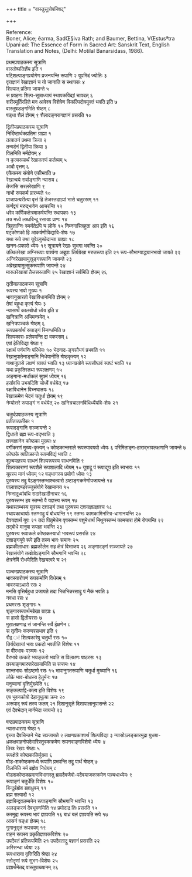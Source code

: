 +++
title = "वास्तुसूत्रोपनिषद्"

+++

Reference:  
Boner, Alice; êarma, SadŒ§iva Rath; and Baumer, Bettina, VŒstusªtra
Upani·ad: The Essence of Form in Sacred Art: Sanskrit Text, English
Translation and Notes, (Delhi: Motilal Banarsidass, 1986).

प्रथमप्रपाठकस्य सूत्राणि  
वास्तोष्पतिर्ज्ञेय इति १   
षट्शिल्पाङ्गप्रयोगेण प्रजनयन्ति रूपाणि २
यूपमिदं ज्योतिः ३   
वृत्तज्ञानं रेखाज्ञानं च यो जानाति स
स्थापकः ४   
शिल्पात् प्रतिमा जायन्ते ५   
स प्रवहणः
शिल्प-सूत्राध्यायं स्थापकविद्यां
चावदत् ६   
शरीरमूर्तिरहिते मन आवेश्य विशेषेण विकल्पिदोषयुक्तं
भवति इति ७   
वास्तुषडङ्गमिति श्रेष्ठम् ८   
षड्धा शैलं ज्ञेयम् ९
शैलादङ्गरागज्ञानं प्रसरति १०  
   
द्वितीयप्रपाठकस्य सूत्राणि  
निर्दिष्टार्थकप्रतिमा ग्राह्या १   
तत्पातनं प्रथमा क्रिया २   
तन्मर्दनं
द्वितीया क्रिया ३   
विलमिति मर्मज्ञेयम् ४   
न कृत्यरूपार्थं
रेखाकरणं कर्तव्यम् ५   
आदौ वृत्तम् ६   
एकैकस्य संयोगे एकीभवति
७   
रेखान्वये सर्वाङ्गाणि न्यासय ८   
तेजांसि सरलरेखाणि ९   
नाभौ रूपकर्म
प्रारभ्यते १०   
प्राजापत्यरीत्या वृत्तं हि तेजस्तदाऽपां भासे
चतुरस्रम् ११   
कर्णद्वयं मरुद्भावेन आचरन्ति १२   
धरेव
कर्णिकक्षेत्रमाकर्षयन्ति स्थापकाः १३   
तत्र
मध्ये लब्धबिन्दू रसायाः प्राणः १४   
त्रिहुताग्निः स्मर्यतेऽपि च लोके १५
निम्नगास्त्रिहुता आप इति १६   
षट्कोणको हि आकर्षणीविद्यावि-शेषः १७   
यथा
रूपे तथा यूपेऽनुच्छेदान्ता ग्राह्याः १८   
खनन-प्रकारो ध्येयः १९
सूत्रायने रेखाः सुभगा भवन्ति २०   
उत्थितरेखा अग्निरूपाः
पार्श्वगा अब्रूपाः तिर्यग्रेखा मरुतरूपा इति २१
रूप-सौभाग्याद्ध्यानभावो जायते २२
अग्निरेखायामुत्तुङ्गरूपाणि
जायन्ते २३   
अब्रेखायामुत्सुकरूपाणि जायन्ते २४   
मारुतरेखायां तैजसरूपाणि २५
रेखाज्ञानं सर्वमिति ज्ञेयम् २६     

   
   
तृतीयप्रपाठकस्य सूत्राणि  
रूपस्य भावो मुख्यः १   
भावानुसारतो रेखाविधानमिति ज्ञेयम् २   
तेषां बहुधा
कृत्यं श्रेयः ३   
न्यासार्थं कालबोधो ध्येय इति ४   
खनित्राणि
अभिमन्त्रयेत् ५   
खनित्रपञ्चकं श्रेष्ठम् ६   
रूपप्रकर्षार्थं
रूपाङ्गं स्निग्धमिति ७   
शिल्पकाराः प्रलेपयन्ति द्रा वकरसम् ८   
एषां
हेतिविद्या श्रेष्ठा ९   
रक्षार्थं पर्णमणिः परिधेयः १०
भेदनाद-ङ्गसौभगं प्रभवति ११   
रेखानुपातेनाङ्गानि निधेयानीति
श्रेष्ठकृत्यम् १२   
गाथानुप्रासे लक्षणं व्यक्तं भवति १३
ध्यानप्रयोगे रूपसौष्ठवं स्पष्टं भवति १४   
यथा प्रकृतिस्तथा
रूपलक्षणम् १५   
अङ्गाना-मर्धाकलं सुषमं ध्येयम् १६   
हर्सावधि उभयदिशि
चोर्ध्वे वर्धयेत् १७   
रक्षाविधानेन विघ्नघातयः १८   
रेखाक्रमेण भेदनं
चतुर्धा ज्ञेयम् १९   
नेम्योत्तरे रूपाङ्गं न वर्धयेत् २०
खनित्रचालनविधिर्ध्येयवि-शेषः २१  
   
चतुर्थप्रपाठकस्य सूत्राणि  
प्रतीतात्प्रतीकः १   
रूपादङ्गानि सञ्जायन्ते २   
द्विधातो ब्रह्म रूप-वद्भवति
३   
तत्त्वज्ञानेन कोष्ठका मुख्याः ४   
वर्गीकरणं मुख्य-कृत्यम् ५
कोष्ठकान्तराले रूपस्यावयवो ध्येयः ६
परिमिताङ्ग-हाराद्भावलक्षणानि जायन्ते ७
कोष्ठके व्यतिक्रान्ते रूपमविद्यं भवति ८   
शुल्बयज्ञस्य साधनं
शिल्परूपस्य साधनमिति ९   
शिल्पकाराणां रूपशैले रूपशालादि ध्येयम् १०
यूपाद्रू पं रूपाद्यूप इति स्वभावः ११   
यूपस्य मानं ध्येयम् १२
षड्भागस्य प्रयोगो ध्येयः १३   
पुरुषस्य तद्रू
पेऽङ्गस्तम्भाश्चत्वारो
ऽष्टाङ्गक्रमेणोपजायन्ते १४   
पालाशदण्डरज्जुसंयोगे
रेखामानय १५   
निम्नादूर्ध्वावधि सदारेखादीनाचर १६   
पुरुषस्तम्भ इव
स्तम्भो वै यज्ञस्य रूपम् १७   
यथास्तम्भस्य यूपस्य दशाङ्गं तथा पुरुषस्य
दशयज्ञप्रज्ञाश्च १८   
स्थापकाचार्याः स्तम्भाद्रू पं बोधयन्ति १९
स्तम्भः कामकामिनस्त्रि-धामानयन्ति २०   
दैवयज्ञार्थं यूपः २१
तदा पितृमेधेन वृषस्तम्भं पशुमेधार्थं मिथुनस्तम्भं कामचारा होमे
रोपयन्ति २२   
तद्बोधे मानुषा रूपज्ञा भवन्ति २३   
पुरुषस्य
रूपाकले कोष्ठकस्याधो भावरूपं प्रसरति २४   
दशाङ्गयूपे रूपे इति तस्य
भावः समानः २५   
ब्रह्मकीलाधारः ब्रह्मकीलेन सह क्षेत्रं विभाजय २६
अङ्गादङ्गं सञ्जायते २७   
रेखासंयोगे तत्क्षेत्रेऽङ्गानि सौभगानि
भवन्ति २८   
क्षेत्रनेमिं रोधयेदिति रेखचत्वरे च २९  
   
पञ्चमप्रपाठकस्य सूत्राणि  
भावस्यारोपणं रूपकर्माणि विधेयम् १   
भावस्याऽधारो रसः २   
मनसि वृत्तिर्बहुधा
प्रजायते तदा भिन्नभिन्नरसाद्रू पं नैकं भवति ३   
नवधा रसः ४   
प्रथमरसः
शृङ्गारः ५   
शृङ्गाररूपार्थमब्रेखा ग्राह्याः ६   
स हासो द्वितीयरसः
७   
मुखलक्षणाद्र सं जानन्ति सर्वे ईक्षणेन ८   
स तृतीयः करुणरसभाव इति ९   
रौद्र
ः\! शिल्पकारेषु चतुर्थो रसः १०   
तिर्यग्रेखायां भावः प्रकटो भवतीति विशेषः
११   
स वीरभावः पञ्चमः १२   
वैरभावे उत्कटे भयङ्करो भवति स विलक्षणः षष्ठरसः
१३   
तस्याङ्गमारुतरेखायामिति स सप्तमः १४   
शान्तभावः सोऽष्टमो रसः १५
भावानुगतरूपाणि चतुर्धा मुख्यानि १६   
लोके भाव-बोधस्य हेतुर्मनः
१७   
मनुष्याणां वृत्तिर्मुख्येति १८   
सङ्कल्पाद्वि-कल्प इति विशेषः १९   
एष
भुवनकोषो देहानुभूत्या क्रमः २०   
अरूपाद् रूपं तस्य फलम् २१
दिशानुसृते दिशापालानुपासन्ते २२   
एवं दैवभेदान् मार्गभेदा
जायन्ते २३     

   
षष्ठप्रपाठकस्य सूत्राणि  
न्यासधारणा श्रेष्ठा १   
वृत्त्या दैवचिन्तने भेदः सञ्जायते २
लक्षणप्रकाशार्थं शिल्पविद्या ३
न्यासोऽलङ्कारमुद्रा
युधबा-ध्रकक्षवाहनोपदेवारिस्तुवकक्रमेण
रूपनवाङ्गविशेषो ध्येयः ४   
तिस्रः रेखाः श्रेष्ठाः ५   
रूपक्षेत्रे
कोष्ठकालिर्मुख्या ६   
षोड-शकोष्ठकमध्ये रूपाणि
प्रभवन्ति तद्रू पार्थं श्रेष्ठम् ७   
विलमिति मर्म ब्रह्मेव
निधेयम् ८   
षोडशकोष्ठकप्रमाणविभागस्तु ब्रह्मदैवजैवो-पदैवयाजकक्रमेण
पञ्चधाध्येयः ९   
रूपाङ्गं चतुर्धेति विशेषः १०   
बिन्दुर्ब्रह्मेव
ब्रह्मध्रुवम् ११   
ब्रह्म सत्यादौ १२   
ब्रह्मबिन्द्ववलम्बनेन
रूपाङ्गाणि सौभगानि भवन्ति १३   
अलङ्करणं दैवभूषणमिति १४
प्रमोदाद्र तिः प्रसरति १५   
करमुद्रा रूपस्य भावं ज्ञापयति १६
बाध्रं बलं ज्ञापयति रूपे १७   
आसनं षड्धा ज्ञेयम् १८   
गुणानुसृतं
रूपत्रयम् १९   
वाहनं रूपस्य प्रकृतिज्ञापकविशेषः २०   
उपदैवतं प्रतिरूपमिति २१
उपदैवताद्रू पज्ञानं प्रसरति २२   
अरिसन्धा ध्येया २३   
रूपधाराया वृत्तिरिति
श्रेष्ठा २४   
स्तोतॄणां रूपे सुभग-विशेषः २५   
प्रज्ञार्थमेतद्
वास्तूपाख्यानम् २६  
   
   
   
   
   
   
   
   
   
   